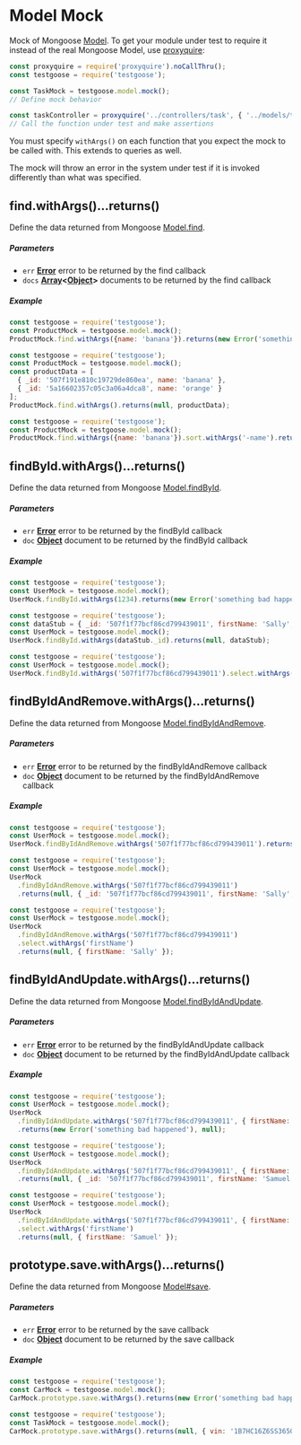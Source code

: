 # Model Mock
Mock of Mongoose [Model](http://mongoosejs.com/docs/api.html#model-js). To get your module under test to require it instead of the real Mongoose Model, use [proxyquire](https://github.com/thlorenz/proxyquire):
```javaScript
const proxyquire = require('proxyquire').noCallThru();
const testgoose = require('testgoose');

const TaskMock = testgoose.model.mock();
// Define mock behavior

const taskController = proxyquire('../controllers/task', { '../models/task': TaskMock } );
// Call the function under test and make assertions
```

You must specify `withArgs()` on each function that you expect the mock to be called with. This extends to queries as well.

The mock will throw an error in the system under test if it is invoked differently than what was specified.


## find.withArgs()...returns()
Define the data returned from Mongoose [Model.find](http://mongoosejs.com/docs/api.html#model_Model.find).

##### Parameters
- `err` **[Error](https://developer.mozilla.org/en-US/docs/Web/JavaScript/Reference/Global_Objects/Error)** error to be returned by the find callback
- `docs` **[Array](https://developer.mozilla.org/en-US/docs/Web/JavaScript/Reference/Global_Objects/Array)&lt;[Object](https://developer.mozilla.org/en-US/docs/Web/JavaScript/Reference/Global_Objects/Object)>** documents to be returned by the find callback

##### Example
```javascript
const testgoose = require('testgoose');
const ProductMock = testgoose.model.mock();
ProductMock.find.withArgs({name: 'banana'}).returns(new Error('something bad happened'), null);
```

```javascript
const testgoose = require('testgoose');
const ProductMock = testgoose.model.mock();
const productData = [
  { _id: '507f191e810c19729de860ea', name: 'banana' },
  { _id: '5a16602357c05c3a06a4dca8', name: 'orange' }
];
ProductMock.find.withArgs().returns(null, productData);
```

```javascript
const testgoose = require('testgoose');
const ProductMock = testgoose.model.mock();
ProductMock.find.withArgs({name: 'banana'}).sort.withArgs('-name').returns(new Error('something bad happened'), null);
```


## findById.withArgs()...returns()
Define the data returned from Mongoose [Model.findById](http://mongoosejs.com/docs/api.html#model_Model.findById).

##### Parameters
- `err` **[Error](https://developer.mozilla.org/en-US/docs/Web/JavaScript/Reference/Global_Objects/Error)** error to be returned by the findById callback
- `doc` **[Object](https://developer.mozilla.org/en-US/docs/Web/JavaScript/Reference/Global_Objects/Object)** document to be returned by the findById callback

##### Example
```javascript
const testgoose = require('testgoose');
const UserMock = testgoose.model.mock();
UserMock.findById.withArgs(1234).returns(new Error('something bad happened'), null);
```

```javascript
const testgoose = require('testgoose');
const dataStub = { _id: '507f1f77bcf86cd799439011', firstName: 'Sally', lastName: 'Saltwater' };
const UserMock = testgoose.model.mock();
UserMock.findById.withArgs(dataStub._id).returns(null, dataStub);
```

```javascript
const testgoose = require('testgoose');
const UserMock = testgoose.model.mock();
UserMock.findById.withArgs('507f1f77bcf86cd799439011').select.withArgs('firstName').returns(null, { firstName: 'Sally' });
```


## findByIdAndRemove.withArgs()...returns()
Define the data returned from Mongoose [Model.findByIdAndRemove](http://mongoosejs.com/docs/api.html#model_Model.findByIdAndRemove).

##### Parameters
- `err` **[Error](https://developer.mozilla.org/en-US/docs/Web/JavaScript/Reference/Global_Objects/Error)** error to be returned by the findByIdAndRemove callback
- `doc` **[Object](https://developer.mozilla.org/en-US/docs/Web/JavaScript/Reference/Global_Objects/Object)** document to be returned by the findByIdAndRemove callback

##### Example
```javascript
const testgoose = require('testgoose');
const UserMock = testgoose.model.mock();
UserMock.findByIdAndRemove.withArgs('507f1f77bcf86cd799439011').returns(new Error('something bad happened'), null);
```

```javascript
const testgoose = require('testgoose');
const UserMock = testgoose.model.mock();
UserMock
  .findByIdAndRemove.withArgs('507f1f77bcf86cd799439011')
  .returns(null, { _id: '507f1f77bcf86cd799439011', firstName: 'Sally', lastName: 'Saltwater' });
```

```javascript
const testgoose = require('testgoose');
const UserMock = testgoose.model.mock();
UserMock
  .findByIdAndRemove.withArgs('507f1f77bcf86cd799439011')
  .select.withArgs('firstName')
  .returns(null, { firstName: 'Sally' });
```


## findByIdAndUpdate.withArgs()...returns()
Define the data returned from Mongoose [Model.findByIdAndUpdate](http://mongoosejs.com/docs/api.html#model_Model.findByIdAndUpdate).

##### Parameters
- `err` **[Error](https://developer.mozilla.org/en-US/docs/Web/JavaScript/Reference/Global_Objects/Error)** error to be returned by the findByIdAndUpdate callback
- `doc` **[Object](https://developer.mozilla.org/en-US/docs/Web/JavaScript/Reference/Global_Objects/Object)** document to be returned by the findByIdAndUpdate callback

##### Example
```javascript
const testgoose = require('testgoose');
const UserMock = testgoose.model.mock();
UserMock
  .findByIdAndUpdate.withArgs('507f1f77bcf86cd799439011', { firstName: 'Samuel' })
  .returns(new Error('something bad happened'), null);
```

```javascript
const testgoose = require('testgoose');
const UserMock = testgoose.model.mock();
UserMock
  .findByIdAndUpdate.withArgs('507f1f77bcf86cd799439011', { firstName: 'Samuel' })
  .returns(null, { _id: '507f1f77bcf86cd799439011', firstName: 'Samuel', lastName: 'Saltwater' });
```

```javascript
const testgoose = require('testgoose');
const UserMock = testgoose.model.mock();
UserMock
  .findByIdAndUpdate.withArgs('507f1f77bcf86cd799439011', { firstName: 'Samuel' })
  .select.withArgs('firstName')
  .returns(null, { firstName: 'Samuel' });
```


## prototype.save.withArgs()...returns()
Define the data returned from Mongoose [Model#save](http://mongoosejs.com/docs/api.html#model_Model-save).

##### Parameters
- `err` **[Error](https://developer.mozilla.org/en-US/docs/Web/JavaScript/Reference/Global_Objects/Error)** error to be returned by the save callback
- `doc` **[Object](https://developer.mozilla.org/en-US/docs/Web/JavaScript/Reference/Global_Objects/Object)** document to be returned by the save callback

##### Example
```javascript
const testgoose = require('testgoose');
const CarMock = testgoose.model.mock();
CarMock.prototype.save.withArgs().returns(new Error('something bad happened'), null);
```

```javascript
const testgoose = require('testgoose');
const TaskMock = testgoose.model.mock();
CarMock.prototype.save.withArgs().returns(null, { vin: '1B7HC16Z6SS365053', color: 'viper red' });
```
